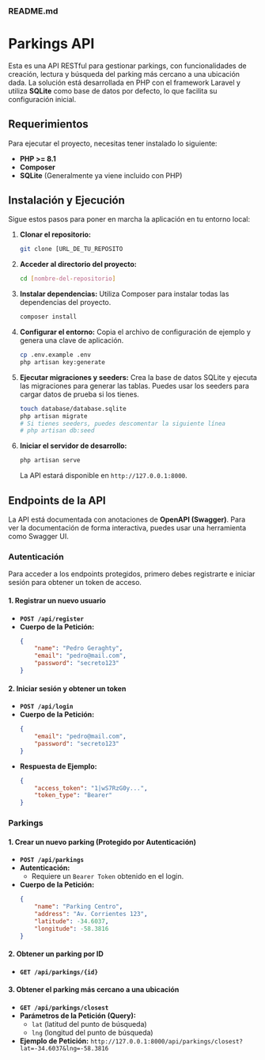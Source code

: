

### README.md

# Parkings API

Esta es una API RESTful para gestionar parkings, con funcionalidades de creación, lectura y búsqueda del parking más cercano a una ubicación dada. La solución está desarrollada en PHP con el framework Laravel y utiliza **SQLite** como base de datos por defecto, lo que facilita su configuración inicial.

## Requerimientos

Para ejecutar el proyecto, necesitas tener instalado lo siguiente:

  * **PHP \>= 8.1**
  * **Composer**
  * **SQLite** (Generalmente ya viene incluido con PHP)

## Instalación y Ejecución

Sigue estos pasos para poner en marcha la aplicación en tu entorno local:

1.  **Clonar el repositorio:**
    ```bash
    git clone [URL_DE_TU_REPOSITO
    ```
2.  **Acceder al directorio del proyecto:**
    ```bash
    cd [nombre-del-repositorio]
    ```
3.  **Instalar dependencias:**
    Utiliza Composer para instalar todas las dependencias del proyecto.
    ```bash
    composer install
    ```
4.  **Configurar el entorno:**
    Copia el archivo de configuración de ejemplo y genera una clave de aplicación.
    ```bash
    cp .env.example .env
    php artisan key:generate
    ```
5.  **Ejecutar migraciones y seeders:**
    Crea la base de datos SQLite y ejecuta las migraciones para generar las tablas. Puedes usar los seeders para cargar datos de prueba si los tienes.
    ```bash
    touch database/database.sqlite
    php artisan migrate
    # Si tienes seeders, puedes descomentar la siguiente línea
    # php artisan db:seed
    ```
6.  **Iniciar el servidor de desarrollo:**
    ```bash
    php artisan serve
    ```
    La API estará disponible en `http://127.0.0.1:8000`.

## Endpoints de la API

La API está documentada con anotaciones de **OpenAPI (Swagger)**. Para ver la documentación de forma interactiva, puedes usar una herramienta como Swagger UI.

### Autenticación

Para acceder a los endpoints protegidos, primero debes registrarte e iniciar sesión para obtener un token de acceso.

#### 1\. Registrar un nuevo usuario

  * **`POST /api/register`**
  * **Cuerpo de la Petición:**
    ```json
    {
        "name": "Pedro Geraghty",
        "email": "pedro@mail.com",
        "password": "secreto123"
    }
    ```

#### 2\. Iniciar sesión y obtener un token

  * **`POST /api/login`**
  * **Cuerpo de la Petición:**
    ```json
    {
        "email": "pedro@mail.com",
        "password": "secreto123"
    }
    ```
  * **Respuesta de Ejemplo:**
    ```json
    {
        "access_token": "1|wS7RzG0y...",
        "token_type": "Bearer"
    }
    ```

### Parkings

#### 1\. Crear un nuevo parking (Protegido por Autenticación)

  * **`POST /api/parkings`**
  * **Autenticación:**
      * Requiere un `Bearer Token` obtenido en el login.
  * **Cuerpo de la Petición:**
    ```json
    {
        "name": "Parking Centro",
        "address": "Av. Corrientes 123",
        "latitude": -34.6037,
        "longitude": -58.3816
    }
    ```

#### 2\. Obtener un parking por ID

  * **`GET /api/parkings/{id}`**

#### 3\. Obtener el parking más cercano a una ubicación

  * **`GET /api/parkings/closest`**
  * **Parámetros de la Petición (Query):**
      * `lat` (latitud del punto de búsqueda)
      * `lng` (longitud del punto de búsqueda)
  * **Ejemplo de Petición:**
    `http://127.0.0.1:8000/api/parkings/closest?lat=-34.6037&lng=-58.3816`